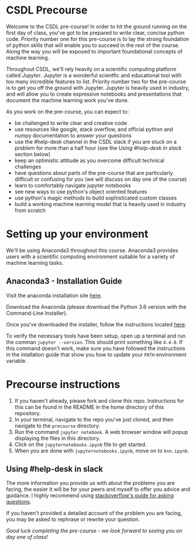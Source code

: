 # CSDL Precourse

Welcome to the CSDL pre-course! In order to hit the ground running on the first day of class, you've got to be prepared to write clear, concise python code. Priority number one for this pre-course is to lay the strong foundation of python skills that will enable you to succeed in the rest of the course. Along the way you will be exposed to important foundational concepts of machine learning.

Throughout CSDL, we'll rely heavily on a scientific computing platform called *Jupyter*. Jupyter is a wonderful scientfic and educational tool with too many incredible features to list. Priority number two for the pre-course is to get you off the ground with Jupyter. Jupyter is heavily used in industry, and will allow you to create expressive notebooks and presentations that document the machine learning work you've done.

As you work on the pre-course, you can expect to:

* be challenged to write clear and creative code
* use resources like google, stack overflow, and official python and numpy documentation to answer your questions
* use the #help-desk channel in the CSDL slack if you are stuck on a problem for more than a half hour (see the *Using #help-desk in slack* section below)
* keep an optimistic attitude as you overcome difficult technical challenges
* have questions about parts of the pre-course that are particularly difficult or confusing for you (we will discuss on day one of the course)
* learn to comfortably navigate jupyter notebooks
* see new ways to use python's object oriented features
* use python's magic methods to build sophisticated custom classes
* build a working machine learning model that is heavily used in industry from scratch

# Setting up your environment

We'll be using Anaconda3 throughout this course. Anaconda3 provides users with a scientific computing environment suitable for a variety of machine learning tasks.

## Anaconda3 - Installation Guide

Visit the anaconda installation site [here](https://www.anaconda.com/download).

Download the Anaconda (please download the Python 3.6 version with the Command-Line Installer).

Once you've downloaded the installer, follow the instructions located [here](https://docs.anaconda.com/anaconda/install).

To verify the necessary tools have been setup, open up a terminal and run the comman `jupyter --version`. This should print something like `4.4.0`. If this command doesn't work, make sure you have followed the instructions in the intallation guide that show you how to update your `PATH` environment variable.

# Precourse instructions

1. If you haven't already, please fork and clone this repo. Instructions for this can be found in the README in the home directory of this repository.
1. In your terminal, navigate to the repo you've just cloned, and then navigate to the `precourse` directory.
1. Run the command `jupyter notebook`. A web browser window will popup displaying the files in this directory.
1. Click on the `jupyternotebooks.ipynb` file to get started.
1. When you are done with `jupyternotebooks.ipynb`, move on to `knn.ipynb`.

## Using #help-desk in slack

The more information you provide us with about the problems you are facing, the easier it will be for your peers and myself to offer you advice and guidance. I highly recommend using [stackoverflow's guide for asking questions](https://stackoverflow.com/help/how-to-ask).

If you haven't provided a detailed account of the problem you are facing, you may be asked to rephrase or rewrite your question.

*Good luck completing the pre-course - we look forward to seeing you on day one of class!*
